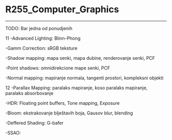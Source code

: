 # R255_Computer_Graphics
__________________________________________________________________________________________________________________________________
TODO: Bar jedna od ponudjenih

11
-Advanced Lighting: Blinn-Phong

-Gamm Correction: sRGB teksture

-Shadow mapping: mapa senki, mapa dubine, renderovanje senki, PCF

-Point shadows: omnidirekcione mape senki, PCF

-Normal mapping: mapiranje normala, tangenti prostori, kompleksni objekti

12
-Parallax Mapping: paralaks mapiranje, koso paralaks mapiranje, paralaks absorbovanje

-HDR: Floating point buffers, Tone mapping, Exposure

-Bloom: ekstrakovanje blještavih boja, Gausov blur, blending

-Deffered Shading: G-bafer

-SSAO: